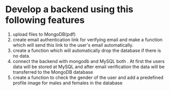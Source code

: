 # Develop a backend using this following features

1) upload files to MongoDB(pdf)
1) create email authentication link for verifying email and make a function which will send this link to the user's email automatically.
1) create a function which will automatically drop the database if there is no data.
1) connect the backend with mongodb and MySQL both . At first the users data will be stored at MySQL and after email verification the data will be transferred to the MongoDB database
1) create a function to check the gender of the user and add a predefined profile  image for males and females in the database